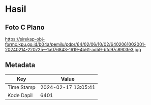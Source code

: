 # Hasil

## Foto C Plano

https://sirekap-obj-formc.kpu.go.id/b04a/pemilu/pdpr/64/02/06/10/02/6402061002001-20240214-220725--1a076843-1619-4b61-ad59-bfc97c8903e3.jpg


## Metadata

| Key        | Value               |
| ---------- | ------------------- |
| Time Stamp | 2024-02-17 13:05:41 |
| Kode Dapil | 6401                |




